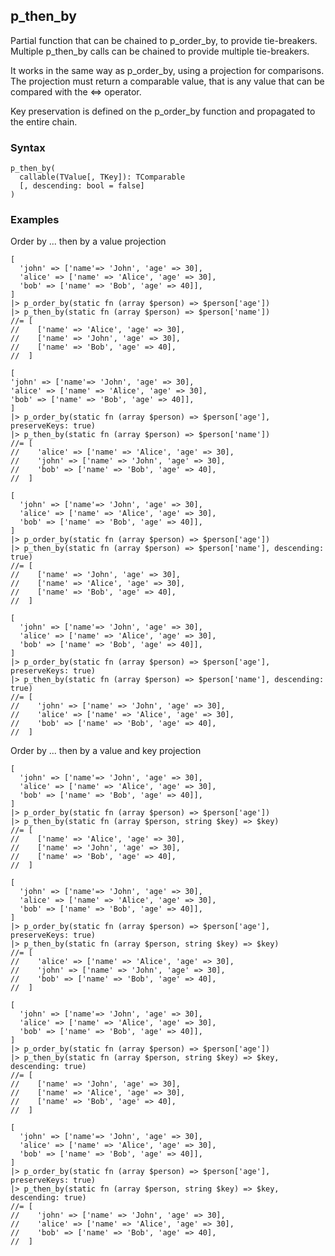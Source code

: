 [//]: # (This file is autogenerated)

## p_then_by

Partial function that can be chained to p_order_by, to provide tie-breakers. Multiple p_then_by calls
can be chained to provide multiple tie-breakers.

It works in the same way as p_order_by, using a projection for comparisons. The projection
must return a comparable value, that is any value that can be compared with the <=> operator.

Key preservation is defined on the p_order_by function and propagated to the entire chain.

### Syntax

```
p_then_by(
  callable(TValue[, TKey]): TComparable
  [, descending: bool = false]
)
```

### Examples
Order by ... then by a value projection
```
[
  'john' => ['name'=> 'John', 'age' => 30],
  'alice' => ['name' => 'Alice', 'age' => 30],
  'bob' => ['name' => 'Bob', 'age' => 40]],
]
|> p_order_by(static fn (array $person) => $person['age'])
|> p_then_by(static fn (array $person) => $person['name'])
//= [
//    ['name' => 'Alice', 'age' => 30],
//    ['name' => 'John', 'age' => 30],
//    ['name' => 'Bob', 'age' => 40],
//  ]
```
```
[
'john' => ['name'=> 'John', 'age' => 30],
'alice' => ['name' => 'Alice', 'age' => 30],
'bob' => ['name' => 'Bob', 'age' => 40]],
]
|> p_order_by(static fn (array $person) => $person['age'], preserveKeys: true)
|> p_then_by(static fn (array $person) => $person['name'])
//= [
//    'alice' => ['name' => 'Alice', 'age' => 30],
//    'john' => ['name' => 'John', 'age' => 30],
//    'bob' => ['name' => 'Bob', 'age' => 40],
//  ]
```
```
[
  'john' => ['name'=> 'John', 'age' => 30],
  'alice' => ['name' => 'Alice', 'age' => 30],
  'bob' => ['name' => 'Bob', 'age' => 40]],
]
|> p_order_by(static fn (array $person) => $person['age'])
|> p_then_by(static fn (array $person) => $person['name'], descending: true)
//= [
//    ['name' => 'John', 'age' => 30],
//    ['name' => 'Alice', 'age' => 30],
//    ['name' => 'Bob', 'age' => 40],
//  ]
```
```
[
  'john' => ['name'=> 'John', 'age' => 30],
  'alice' => ['name' => 'Alice', 'age' => 30],
  'bob' => ['name' => 'Bob', 'age' => 40]],
]
|> p_order_by(static fn (array $person) => $person['age'], preserveKeys: true)
|> p_then_by(static fn (array $person) => $person['name'], descending: true)
//= [
//    'john' => ['name' => 'John', 'age' => 30],
//    'alice' => ['name' => 'Alice', 'age' => 30],
//    'bob' => ['name' => 'Bob', 'age' => 40],
//  ]
```
Order by ... then by a value and key projection
```
[
  'john' => ['name'=> 'John', 'age' => 30],
  'alice' => ['name' => 'Alice', 'age' => 30],
  'bob' => ['name' => 'Bob', 'age' => 40]],
]
|> p_order_by(static fn (array $person) => $person['age'])
|> p_then_by(static fn (array $person, string $key) => $key)
//= [
//    ['name' => 'Alice', 'age' => 30],
//    ['name' => 'John', 'age' => 30],
//    ['name' => 'Bob', 'age' => 40],
//  ]
```
```
[
  'john' => ['name'=> 'John', 'age' => 30],
  'alice' => ['name' => 'Alice', 'age' => 30],
  'bob' => ['name' => 'Bob', 'age' => 40]],
]
|> p_order_by(static fn (array $person) => $person['age'], preserveKeys: true)
|> p_then_by(static fn (array $person, string $key) => $key)
//= [
//    'alice' => ['name' => 'Alice', 'age' => 30],
//    'john' => ['name' => 'John', 'age' => 30],
//    'bob' => ['name' => 'Bob', 'age' => 40],
//  ]
```
```
[
  'john' => ['name'=> 'John', 'age' => 30],
  'alice' => ['name' => 'Alice', 'age' => 30],
  'bob' => ['name' => 'Bob', 'age' => 40]],
]
|> p_order_by(static fn (array $person) => $person['age'])
|> p_then_by(static fn (array $person, string $key) => $key, descending: true)
//= [
//    ['name' => 'John', 'age' => 30],
//    ['name' => 'Alice', 'age' => 30],
//    ['name' => 'Bob', 'age' => 40],
//  ]
```
```
[
  'john' => ['name'=> 'John', 'age' => 30],
  'alice' => ['name' => 'Alice', 'age' => 30],
  'bob' => ['name' => 'Bob', 'age' => 40]],
]
|> p_order_by(static fn (array $person) => $person['age'], preserveKeys: true)
|> p_then_by(static fn (array $person, string $key) => $key, descending: true)
//= [
//    'john' => ['name' => 'John', 'age' => 30],
//    'alice' => ['name' => 'Alice', 'age' => 30],
//    'bob' => ['name' => 'Bob', 'age' => 40],
//  ]

